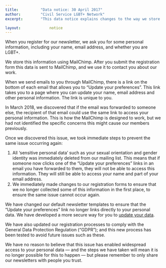 ```yaml
---
title: 			"Data notice: 30 April 2017"
author: 		"Civil Service LGBT+ Network"
excerpt: 		"This data notice explains changes to the way we store data on Mailchimp, following an issue we identified."

layout: 			notice
---
```


When you register for our newsletter, we ask you for some personal information, including your name, email address, and whether you are LGBT+. 

We store this information using MailChimp. After you submit the registration form this data is sent to MailChimp, and we use it to contact you about our work.

When we send emails to you through MailChimp, there is a link on the bottom of each email that allows you to “Update your preferences”. This link takes you to a page where you can update your name, email address and other personal information. The link is unique to you.

In March 2018, we discovered that if the email was forwarded to someone else, the recipient of that email could use the same link to access your personal information. This is how the MailChimp is designed to work, but we had not identified the specific concerns this might cause our members previously. 

Once we discovered this issue, we took immediate steps to prevent the same issue occurring again:

1. All ‘sensitive personal data’ such as your sexual orientation and gender identity was immediately deleted from our mailing list. This means that if someone now clicks one of the “Update your preferences” links in an email you have forwarded to them, they will not be able to access this information. They will still be able to access your name and part of your email address.
2. We immediately made changes to our registration forms to ensure that we no longer collected some of this information in the first place, to ensure the same issue cannot occur again.

We have changed our default newsletter templates to ensure that the “Update your preferences” link no longer links directly to your personal data. We have developed a more secure way for you to [update your data](https://www.civilservice.lgbt/update-profile).

We have also updated our registration processes to comply with the General Data Protection Regulation (“GDPR”); and this new process has been tested to avoid future issues such as these.

We have no reason to believe that this issue has enabled widespread access to your personal data — and the steps we have taken will mean it is no longer possible for this to happen — but please remember to only share our newsletters with people you trust.